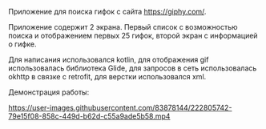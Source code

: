 Приложение для поиска гифок с сайта https://giphy.com/.

Приложение содержит 2 экрана. Первый список с возможностью поиска и отображением первых 25 гифок, второй экран с информацией о гифке.

Для написания использовался kotlin, для отображения gif использовалась библиотека Glide, для запросов в сеть использовалась okhttp в связке с retrofit, для верстки использовался xml.

Демонстрация работы:

https://user-images.githubusercontent.com/83878144/222805742-79e15f08-858c-449d-b62d-c55a9ade5b58.mp4

